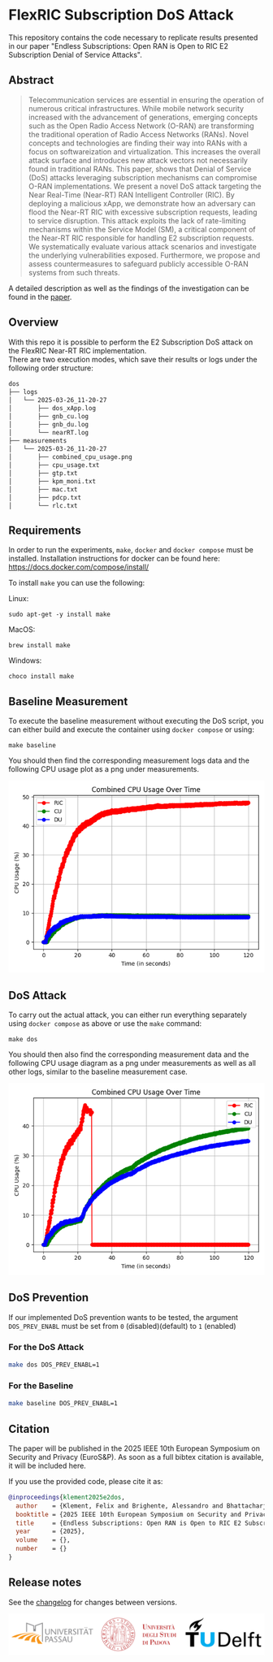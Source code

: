 # FlexRIC Subscription DoS Attack

This repository contains the code necessary to replicate results presented in our paper "Endless Subscriptions: Open RAN is Open to RIC E2 Subscription Denial of Service Attacks".

## Abstract

> Telecommunication services are essential in ensuring the operation of numerous critical infrastructures. While mobile network security increased with the advancement of generations, emerging concepts such as the Open Radio Access Network (O-RAN) are transforming the traditional operation of Radio Access Networks (RANs). Novel concepts and technologies are finding their way into RANs with a focus on softwareization and virtualization. This increases the overall attack surface and introduces new attack vectors not necessarily found in traditional RANs. This paper, shows that Denial of Service (DoS) attacks leveraging subscription mechanisms can compromise O-RAN implementations. We present a novel DoS attack targeting the Near Real-Time (Near-RT) RAN Intelligent Controller (RIC). By deploying a malicious xApp, we demonstrate how an adversary can flood the Near-RT RIC with excessive subscription requests, leading to service disruption. This attack exploits the lack of rate-limiting mechanisms within the Service Model (SM), a critical component of the Near-RT RIC responsible for handling E2 subscription requests. We systematically evaluate various attack scenarios and investigate the underlying vulnerabilities exposed. Furthermore, we propose and assess countermeasures to safeguard publicly accessible O-RAN systems from such threats.

A detailed description as well as the findings of the investigation can be found in the [paper]().

## Overview

With this repo it is possible to perform the E2 Subscription DoS attack on the FlexRIC Near-RT RIC implementation.  
There are two execution modes, which save their results or logs under the following order structure:

```shell
dos
├── logs
│   └── 2025-03-26_11-20-27
│       ├── dos_xApp.log
│       ├── gnb_cu.log
│       ├── gnb_du.log
│       └── nearRT.log
├── measurements
│   └── 2025-03-26_11-20-27
│       ├── combined_cpu_usage.png
│       ├── cpu_usage.txt
│       ├── gtp.txt
│       ├── kpm_moni.txt
│       ├── mac.txt
│       ├── pdcp.txt
│       └── rlc.txt
```

## Requirements

In order to run the experiments, `make`, `docker` and `docker compose` must be installed. Installation instructions for docker can be found here: https://docs.docker.com/compose/install/

To install `make` you can use the following:

Linux:

```shell
sudo apt-get -y install make
```

MacOS:

```shell
brew install make
```

Windows:

```shell
choco install make
```

## Baseline Measurement

To execute the baseline measurement without executing the DoS script, you can either build and execute the container using `docker compose` or using:

```shell
make baseline
```

You should then find the corresponding measurement logs data and the following CPU usage plot as a png under measurements.

![Baseline Plot](misc/baseline_cpu_usage.png)

## DoS Attack

To carry out the actual attack, you can either run everything separately using `docker compose` as above or use the `make` command:

```shell
make dos
```

You should then also find the corresponding measurement data and the following CPU usage diagram as a png under measurements as well as all other logs, similar to the baseline measurement case.

![Baseline Plot](misc/dos_cpu_usage.png)

## DoS Prevention

If our implemented DoS prevention wants to be tested, the argument `DOS_PREV_ENABL` must be set from `0` (disabled)(default) to `1` (enabled)

### For the DoS Attack

```bash
make dos DOS_PREV_ENABL=1
```

### For the Baseline

```bash
make baseline DOS_PREV_ENABL=1
```

## Citation

The paper will be published in the 2025 IEEE 10th European Symposium on Security and Privacy (EuroS&P). As soon as a full bibtex citation is available, it will be included here.

If you use the provided code, please cite it as:

```bibtex
@inproceedings{klement2025e2dos,
  author    = {Klement, Felix and Brighente, Alessandro and Bhattacharjee, Anup Kiran and Cecconello, Stefan and Kuipers, Fernando and Smaragdakis, Georgios and Conti, Mauro and Katzenbeisser, Stefan},
  booktitle = {2025 IEEE 10th European Symposium on Security and Privacy (EuroS\&P)},
  title     = {Endless Subscriptions: Open RAN is Open to RIC E2 Subscription Denial of Service Attacks},
  year      = {2025},
  volume    = {},
  number    = {}
}

```

## Release notes

See the [changelog](CHANGELOG.md) for changes between versions.

![Project logos](misc/footer-logos.png)
